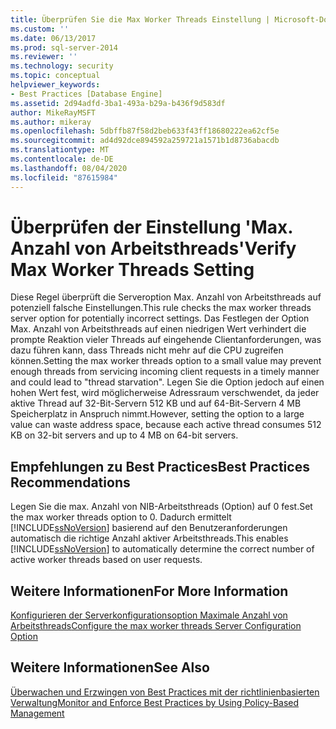 ```yaml
---
title: Überprüfen Sie die Max Worker Threads Einstellung | Microsoft-Dokumentation
ms.custom: ''
ms.date: 06/13/2017
ms.prod: sql-server-2014
ms.reviewer: ''
ms.technology: security
ms.topic: conceptual
helpviewer_keywords:
- Best Practices [Database Engine]
ms.assetid: 2d94adfd-3ba1-493a-b29a-b436f9d583df
author: MikeRayMSFT
ms.author: mikeray
ms.openlocfilehash: 5dbffb87f58d2beb633f43ff18680222ea62cf5e
ms.sourcegitcommit: ad4d92dce894592a259721a1571b1d8736abacdb
ms.translationtype: MT
ms.contentlocale: de-DE
ms.lasthandoff: 08/04/2020
ms.locfileid: "87615984"
---
```

# <a name="verify-max-worker-threads-setting"></a><span data-ttu-id="b5204-102">Überprüfen der Einstellung 'Max. Anzahl von Arbeitsthreads'</span><span class="sxs-lookup"><span data-stu-id="b5204-102">Verify Max Worker Threads Setting</span></span>
  <span data-ttu-id="b5204-103">Diese Regel überprüft die Serveroption Max. Anzahl von Arbeitsthreads auf potenziell falsche Einstellungen.</span><span class="sxs-lookup"><span data-stu-id="b5204-103">This rule checks the max worker threads server option for potentially incorrect settings.</span></span> <span data-ttu-id="b5204-104">Das Festlegen der Option Max. Anzahl von Arbeitsthreads auf einen niedrigen Wert verhindert die prompte Reaktion vieler Threads auf eingehende Clientanforderungen, was dazu führen kann, dass Threads nicht mehr auf die CPU zugreifen können.</span><span class="sxs-lookup"><span data-stu-id="b5204-104">Setting the max worker threads option to a small value may prevent enough threads from servicing incoming client requests in a timely manner and could lead to "thread starvation".</span></span> <span data-ttu-id="b5204-105">Legen Sie die Option jedoch auf einen hohen Wert fest, wird möglicherweise Adressraum verschwendet, da jeder aktive Thread auf 32-Bit-Servern 512 KB und auf 64-Bit-Servern 4 MB Speicherplatz in Anspruch nimmt.</span><span class="sxs-lookup"><span data-stu-id="b5204-105">However, setting the option to a large value can waste address space, because each active thread consumes 512 KB on 32-bit servers and up to 4 MB on 64-bit servers.</span></span>  
  
## <a name="best-practices-recommendations"></a><span data-ttu-id="b5204-106">Empfehlungen zu Best Practices</span><span class="sxs-lookup"><span data-stu-id="b5204-106">Best Practices Recommendations</span></span>  
 <span data-ttu-id="b5204-107">Legen Sie die max. Anzahl von NIB-Arbeitsthreads (Option) auf 0 fest.</span><span class="sxs-lookup"><span data-stu-id="b5204-107">Set the max worker threads option to 0.</span></span> <span data-ttu-id="b5204-108">Dadurch ermittelt [!INCLUDE[ssNoVersion](../../includes/ssnoversion-md.md)] basierend auf den Benutzeranforderungen automatisch die richtige Anzahl aktiver Arbeitsthreads.</span><span class="sxs-lookup"><span data-stu-id="b5204-108">This enables [!INCLUDE[ssNoVersion](../../includes/ssnoversion-md.md)] to automatically determine the correct number of active worker threads based on user requests.</span></span>  
  
## <a name="for-more-information"></a><span data-ttu-id="b5204-109">Weitere Informationen</span><span class="sxs-lookup"><span data-stu-id="b5204-109">For More Information</span></span>  
 [<span data-ttu-id="b5204-110">Konfigurieren der Serverkonfigurationsoption Maximale Anzahl von Arbeitsthreads</span><span class="sxs-lookup"><span data-stu-id="b5204-110">Configure the max worker threads Server Configuration Option</span></span>](../../database-engine/configure-windows/configure-the-max-worker-threads-server-configuration-option.md)  
  
## <a name="see-also"></a><span data-ttu-id="b5204-111">Weitere Informationen</span><span class="sxs-lookup"><span data-stu-id="b5204-111">See Also</span></span>  
 [<span data-ttu-id="b5204-112">Überwachen und Erzwingen von Best Practices mit der richtlinienbasierten Verwaltung</span><span class="sxs-lookup"><span data-stu-id="b5204-112">Monitor and Enforce Best Practices by Using Policy-Based Management</span></span>](monitor-and-enforce-best-practices-by-using-policy-based-management.md)  
  
  
